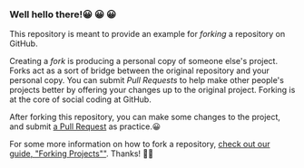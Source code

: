 ### Well hello there!😀 😀 😀 

This repository is meant to provide an example for *forking* a repository on GitHub.

Creating a *fork* is producing a personal copy of someone else's project. Forks act as a sort of bridge between the original repository and your personal copy. You can submit *Pull Requests* to help make other people's projects better by offering your changes up to the original project. Forking is at the core of social coding at GitHub.

After forking this repository, you can make some changes to the project, and submit [a Pull Request](https://github.com/octocat/Spoon-Knife/pulls) as practice.😀 

For some more information on how to fork a repository, [check out our guide, "Forking Projects""](http://guides.github.com/overviews/forking/). Thanks! :sparkling_heart:😀
